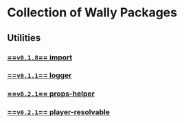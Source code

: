 # Collection of Wally Packages

## Utilities
### [==`v0.1.8`== import](import/)
### [==`v0.1.1`== logger](logger/)
### [==`v0.2.1`== props-helper](props-helper/)
### [==`v0.2.1`== player-resolvable](player-resolvable/)
